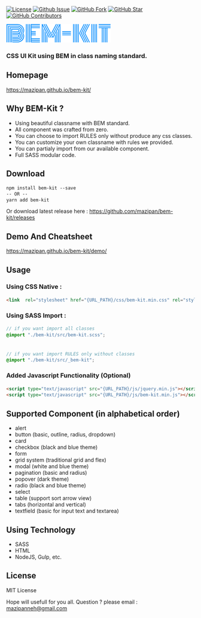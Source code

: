 [![License](https://img.shields.io/github/license/mazipan/bem-kit.svg?maxAge=3600)](https://github.com/mazipan/bem-kit) 
[![Github Issue](https://img.shields.io/github/issues/mazipan/bem-kit.svg?maxAge=3600)](https://github.com/mazipan/bem-kit/issues) 
[![GitHub Fork](https://img.shields.io/github/forks/mazipan/bem-kit.svg?maxAge=3600)](https://github.com/mazipan/bem-kit/network) 
[![GitHub Star](https://img.shields.io/github/stars/mazipan/bem-kit.svg?maxAge=3600)](https://github.com/mazipan/bem-kit/stargazers) 
[![GitHub Contributors](https://img.shields.io/github/contributors/mazipan/bem-kit.svg?maxAge=3600)](https://github.com/mazipan/bem-kit/network/members)

![BEM-KIT CSS](https://raw.githubusercontent.com/mazipan/bem-kit/master/demo/images/brand-blue.png)
### CSS UI Kit using BEM in class naming standard.

## Homepage
https://mazipan.github.io/bem-kit/

## Why BEM-Kit ?
- Using beautiful classname with BEM standard.
- All component was crafted from zero.
- You can choose to import RULES only without produce any css classes.
- You can customize your own classname with rules we provided.
- You can partialy import from our available component.
- Full SASS modular code. 

## Download
```
npm install bem-kit --save
-- OR --
yarn add bem-kit
```
Or download latest release here : https://github.com/mazipan/bem-kit/releases

## Demo And Cheatsheet
https://mazipan.github.io/bem-kit/demo/

## Usage

### Using CSS Native : 
```html
<link  rel="stylesheet" href="{URL_PATH}/css/bem-kit.min.css" rel="stylesheet"/>
```

### Using SASS Import : 
```scss
// if you want import all classes
@import "./bem-kit/src/bem-kit.scss";


// if you want import RULES only without classes
@import "./bem-kit/src/_bem-kit";
```

### Added Javascript Functionality (Optional)
```html
<script type="text/javascript" src="{URL_PATH}/js/jquery.min.js"></script>
<script type="text/javascript" src="{URL_PATH}/js/bem-kit.min.js"></script>
```

## Supported Component (in alphabetical order)</h3>
- alert 
- button (basic, outline, radius, dropdown)
- card
- checkbox (black and blue theme)
- form 
- grid system (traditional grid and flex)
- modal (white and blue theme)
- pagination (basic and radius)
- popover (dark theme)
- radio (black and blue theme)
- select
- table (support sort arrow view)
- tabs (horizontal and vertical)
- textfield (basic for input text and textarea)

## Using Technology</h3>
- SASS 
- HTML
- NodeJS, Gulp, etc.

## License
MIT License


Hope will usefull for you all.
Question ? please email : mazipanneh@gmail.com
